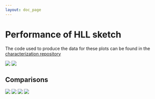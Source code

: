 ```yaml
---
layout: doc_page
---
```

<!--
    Licensed to the Apache Software Foundation (ASF) under one
    or more contributor license agreements.  See the NOTICE file
    distributed with this work for additional information
    regarding copyright ownership.  The ASF licenses this file
    to you under the Apache License, Version 2.0 (the
    "License"); you may not use this file except in compliance
    with the License.  You may obtain a copy of the License at

      http://www.apache.org/licenses/LICENSE-2.0

    Unless required by applicable law or agreed to in writing,
    software distributed under the License is distributed on an
    "AS IS" BASIS, WITHOUT WARRANTIES OR CONDITIONS OF ANY
    KIND, either express or implied.  See the License for the
    specific language governing permissions and limitations
    under the License.
-->
# Performance of HLL sketch

The code used to produce the data for these plots can be found in the [characterization repository](https://github.com/apache/datasketches-characterization)

<img class="doc-img-full" src="{{site.docs_img_dir}}/hll/HLL_sketch_accuracy_lgk12.png"/>

<img class="doc-img-full" src="{{site.docs_img_dir}}/hll/HLL_sketch_update_time.png"/>

## Comparisons

<img class="doc-img-full" src="{{site.docs_img_dir}}/CPC_and_HLL_sketch_memory.png"/>

<img class="doc-img-full" src="{{site.docs_img_dir}}/CPC_and_HLL_sketch_memory_small.png"/>

<img class="doc-img-full" src="{{site.docs_img_dir}}/CPC_HLL_Theta_sketch_update_time.png"/>

<img class="doc-img-full" src="{{site.docs_img_dir}}/CPC_HLL_Theta_union_update_time.png"/>
